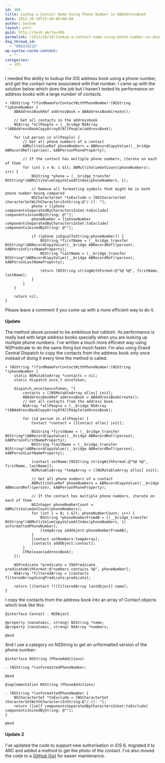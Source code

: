 ```yaml
---
id: 369
title: Lookup a Contact Name Using Phone Number in ABAddressBook
date: 2012-10-18T15:49:06+00:00
author: hesham
layout: post
guid: http://hesh.am/?p=369
permalink: /2012/10/18/lookup-a-contact-name-using-phone-number-in-abaddressbook/
dsq_thread_id:
  - "890333215"
wp-syntax-cache-content:
  - ""
categories:
  - iOS
---
```

I needed the ability to lookup the iOS address book using a phone number, and get the contact name associated with that number. I came up with the solution below which does the job but I haven&#8217;t tested its performance on address books with a large number of contacts.

```
+ (NSString *)findNameForContactWithPhoneNumber:(NSString *)phoneNumber {
    ABAddressBookRef addressBook = ABAddressBookCreate();

    // Get all contacts in the addressbook
	NSArray *allPeople = (__bridge NSArray *)ABAddressBookCopyArrayOfAllPeople(addressBook);

	for (id person in allPeople) {
        // Get all phone numbers of a contact
        ABMultiValueRef phoneNumbers = ABRecordCopyValue((__bridge ABRecordRef)(person), kABPersonPhoneProperty);

        // If the contact has multiple phone numbers, iterate on each of them
        for (int i = 0; i &lt; ABMultiValueGetCount(phoneNumbers); i++) {
            NSString *phone = (__bridge_transfer NSString*)ABMultiValueCopyValueAtIndex(phoneNumbers, i);

            // Remove all formatting symbols that might be in both phone number being compared
            NSCharacterSet *toExclude = [NSCharacterSet characterSetWithCharactersInString:@"/.()- "];
            phone = [[phone componentsSeparatedByCharactersInSet:toExclude] componentsJoinedByString: @""];
            phoneNumber = [[phoneNumber componentsSeparatedByCharactersInSet:toExclude] componentsJoinedByString: @""];

            if ([phone isEqualToString:phoneNumber]) {
                NSString *firstName = (__bridge_transfer NSString*)ABRecordCopyValue((__bridge ABRecordRef)(person), kABPersonFirstNameProperty);
                NSString *lastName = (__bridge_transfer NSString*)ABRecordCopyValue((__bridge ABRecordRef)(person), kABPersonLastNameProperty);

                return [NSString stringWithFormat:@"%@ %@", firstName, lastName];
            }
        }
    }

    return nil;
}
```

Please leave a comment if you come up with a more efficient way to do it.

#### Update

The method above proved to be ambitious but rubbish. Its performance is really bad with large address books specially when you are looking up multiple phone numbers. I've written a much more efficient way using NSPredicate to do the same thing but much faster. I'm also using Grand Central Dispatch to copy the contacts from the address book only once instead of doing it every time the method is called.

```
+ (NSString *)findNameForContactWithPhoneNumber:(NSString *)phoneNumber {
    static NSMutableArray *contacts = nil;
    static dispatch_once_t onceToken;

    dispatch_once(&onceToken, ^{
        contacts = [[NSMutableArray alloc] init];
        ABAddressBookRef addressBook = ABAddressBookCreate();
        // Get all contacts from the address book
        NSArray *allPeople = (__bridge NSArray *)ABAddressBookCopyArrayOfAllPeople(addressBook);

        for (id person in allPeople) {
            Contact *contact = [[Contact alloc] init];

            NSString *firstName = (__bridge_transfer NSString*)ABRecordCopyValue((__bridge ABRecordRef)(person), kABPersonFirstNameProperty);
            NSString *lastName = (__bridge_transfer NSString*)ABRecordCopyValue((__bridge ABRecordRef)(person), kABPersonLastNameProperty);

            [contact setName:[NSString stringWithFormat:@"%@ %@", firstName, lastName]];
            NSMutableArray *tempArray = [[NSMutableArray alloc] init];

            // Get all phone numbers of a contact
            ABMultiValueRef phoneNumbers = ABRecordCopyValue((__bridge ABRecordRef)(person), kABPersonPhoneProperty);

            // If the contact has multiple phone numbers, iterate on each of them
            NSInteger phoneNumberCount = ABMultiValueGetCount(phoneNumbers);
            for (int i = 0; i &lt; phoneNumberCount; i++) {
                NSString *phoneNumberFromAB = [(__bridge_transfer NSString*)ABMultiValueCopyValueAtIndex(phoneNumbers, i) unformattedPhoneNumber];
                [tempArray addObject:phoneNumberFromAB];
            }
            [contact setNumbers:tempArray];
            [contacts addObject:contact];
        }
        CFRelease(addressBook);
    });

    NSPredicate *predicate = [NSPredicate predicateWithFormat:@"numbers contains %@", phoneNumber];
    NSArray *filteredArray = [contacts filteredArrayUsingPredicate:predicate];

    return [(Contact *)[filteredArray lastObject] name];
}
```

I copy the contacts from the address book into an array of Contact objects which look like this:

```
@interface Contact : NSObject

@property (nonatomic, strong) NSString *name;
@property (nonatomic, strong) NSArray *numbers;

@end
```

And I use a category on NSString to get an unformatted version of the phone number:

```
@interface NSString (PhoneAdditions)

- (NSString *)unformattedPhoneNumber;

@end

@implementation NSString (PhoneAdditions)

- (NSString *)unformattedPhoneNumber {
    NSCharacterSet *toExclude = [NSCharacterSet characterSetWithCharactersInString:@"/.()- "];
    return [[self componentsSeparatedByCharactersInSet:toExclude] componentsJoinedByString: @""];
}

@end
```

#### Update 2

I've updated the code to support new authorisation in iOS 6, migrated it to ARC and added a method to get the photo of the contact. I've also moved the code to a [GitHub Gist](https://gist.github.com/4701741/) for easier maintenance.
